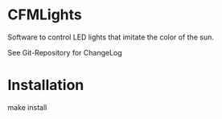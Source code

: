 # CFMLights

Software to control LED lights that imitate the color of the sun. 

See Git-Repository for ChangeLog

Installation
============

make install


